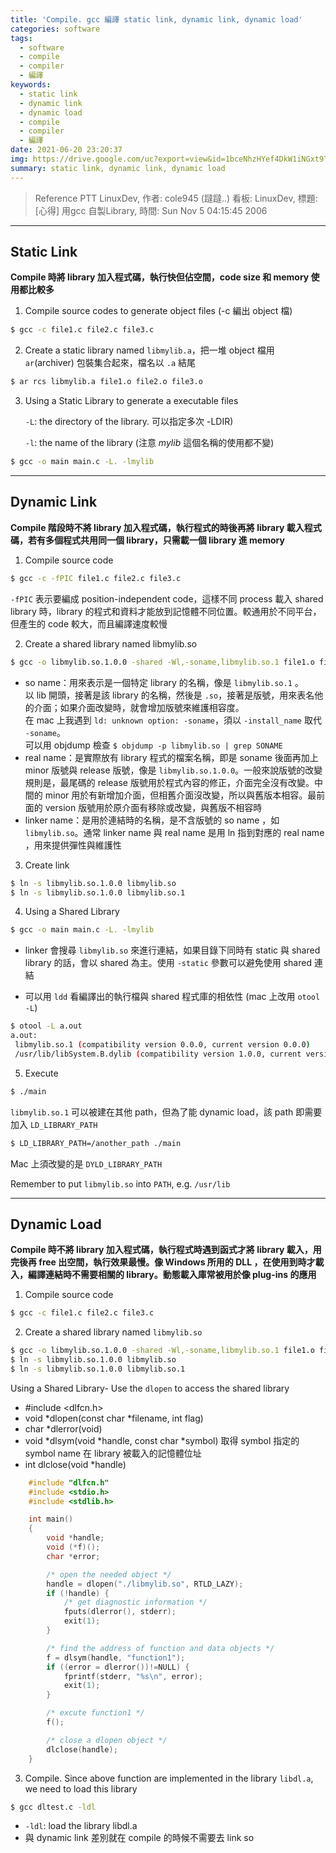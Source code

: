 ```yaml
---
title: 'Compile. gcc 編譯 static link, dynamic link, dynamic load'
categories: software
tags:
  - software
  - compile
  - compiler
  - 編譯
keywords:
  - static link
  - dynamic link
  - dynamic load
  - compile
  - compiler
  - 編譯
date: 2021-06-20 23:20:37
img: https://drive.google.com/uc?export=view&id=1bceNhzHYef4DkW1iNGxt9TMuBRpu2eOS
summary: static link, dynamic link, dynamic load
---
```



> Reference
PTT LinuxDev, 作者: cole945 (躂躂..) 看板: LinuxDev, 標題: [心得] 用gcc 自製Library, 時間: Sun Nov 5 04:15:45 2006

---

## Static Link

**Compile 時將 library 加入程式碼，執行快但佔空間，code size 和 memory 使用都比較多**

1. Compile source codes to generate object files (-c 編出 object 檔)

``` bash
$ gcc -c file1.c file2.c file3.c
```

2. Create a static library named `libmylib.a`，把一堆 object 檔用 `ar`(archiver) 包裝集合起來，檔名以 `.a` 結尾

``` bash
$ ar rcs libmylib.a file1.o file2.o file3.o
```

3. Using a Static Library to generate a executable files

    `-L`: the directory of the library. 可以指定多次 -LDIR)

    `-l`: the name of the library (注意 *mylib* 這個名稱的使用都不變)

``` bash
$ gcc -o main main.c -L. -lmylib
```

---

## Dynamic Link

**Compile 階段時不將 library 加入程式碼，執行程式的時後再將 library 載入程式碼，若有多個程式共用同一個 library，只需載一個 library 進 memory**

1. Compile source code

``` bash
$ gcc -c -fPIC file1.c file2.c file3.c
```

`-fPIC` 表示要編成 position-independent code，這樣不同 process 載入 shared library 時，library 的程式和資料才能放到記憶體不同位置。較通用於不同平台，但產生的 code 較大，而且編譯速度較慢

2. Create a shared library named libmylib.so

``` bash
$ gcc -o libmylib.so.1.0.0 -shared -Wl,-soname,libmylib.so.1 file1.o file2.o file3.o
```

* so name：用來表示是一個特定 library 的名稱，像是 `libmylib.so.1` 。<br/>以 lib 開頭，接著是該 library 的名稱，然後是 `.so`，接著是版號，用來表名他的介面；如果介面改變時，就會增加版號來維護相容度。<br/>在 mac 上我遇到 `ld: unknown option: -soname`，須以 `-install_name` 取代 `-soname`。<br/>可以用 objdump 檢查 `$ objdump -p libmylib.so | grep SONAME`
* real name：是實際放有 library 程式的檔案名稱，即是 soname 後面再加上 minor 版號與 release 版號，像是 `libmylib.so.1.0.0`。一般來說版號的改變規則是，最尾碼的 release 版號用於程式內容的修正，介面完全沒有改變。中間的 minor 用於有新增加介面，但相舊介面沒改變，所以與舊版本相容。最前面的 version 版號用於原介面有移除或改變，與舊版不相容時
* linker name：是用於連結時的名稱，是不含版號的 so name ，如 `libmylib.so`。通常 linker name 與 real name 是用 ln 指到對應的 real name ，用來提供彈性與維護性

3. Create link

``` bash
$ ln -s libmylib.so.1.0.0 libmylib.so
$ ln -s libmylib.so.1.0.0 libmylib.so.1
```

4. Using a Shared Library

``` bash
$ gcc -o main main.c -L. -lmylib
```

* linker 會搜尋 `libmylib.so` 來進行連結，如果目錄下同時有 static 與 shared library 的話，會以 shared 為主。使用 `-static` 參數可以避免使用 shared 連結

* 可以用 `ldd` 看編譯出的執行檔與 shared 程式庫的相依性 (mac 上改用 `otool -L`)

``` bash
$ otool -L a.out
a.out:
 libmylib.so.1 (compatibility version 0.0.0, current version 0.0.0)
 /usr/lib/libSystem.B.dylib (compatibility version 1.0.0, current version 1252.200.5)
```

5. Execute

``` bash
$ ./main
```

`libmylib.so.1` 可以被建在其他 path，但為了能 dynamic load，該 path 即需要加入 `LD_LIBRARY_PATH`

``` bash
$ LD_LIBRARY_PATH=/another_path ./main
```

Mac 上須改變的是 `DYLD_LIBRARY_PATH`

Remember to put `libmylib.so` into `PATH`, e.g. `/usr/lib`

---

## Dynamic Load

**Compile 時不將 library 加入程式碼，執行程式時遇到函式才將 library 載入，用完後再 free 出空間，執行效果最慢。像 Windows 所用的 DLL ，在使用到時才載入，編譯連結時不需要相關的 library。動態載入庫常被用於像 plug-ins 的應用**

1. Compile source code

``` bash
$ gcc -c file1.c file2.c file3.c
```

2. Create a shared library named `libmylib.so`

``` bash
$ gcc -o libmylib.so.1.0.0 -shared -Wl,-soname,libmylib.so.1 file1.o file2.o file3.o
$ ln -s libmylib.so.1.0.0 libmylib.so
$ ln -s libmylib.so.1.0.0 libmylib.so.1
```

Using a Shared Library- Use the `dlopen` to access the shared library

* #include <dlfcn.h>
* void *dlopen(const char *filename, int flag)
* char *dlerror(void)
* void *dlsym(void *handle, const char *symbol) 取得 symbol 指定的 symbol name 在 library 被載入的記憶體位址
* int dlclose(void *handle)

``` c
    #include "dlfcn.h"
    #include <stdio.h>
    #include <stdlib.h>

    int main()
    {
        void *handle;
        void (*f)();
        char *error;

        /* open the needed object */
        handle = dlopen("./libmylib.so", RTLD_LAZY);
        if (!handle) {
            /* get diagnostic information */
            fputs(dlerror(), stderr);
            exit(1);
        }

        /* find the address of function and data objects */
        f = dlsym(handle, "function1");
        if ((error = dlerror())!=NULL) {
            fprintf(stderr, "%s\n", error);
            exit(1);
        }

        /* excute function1 */
        f();

        /* close a dlopen object */
        dlclose(handle);
    }
```

3. Compile. Since above function are implemented in the library `libdl.a`, we need to load this library

``` bash
$ gcc dltest.c -ldl
```

* `-ldl`: load the library libdl.a
* 與 dynamic link 差別就在 compile 的時候不需要去 link so

